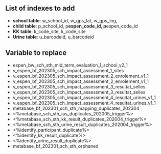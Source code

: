 ## List of indexes to add

- **school table**: w_school_id, w_gps_lat, w_gps_lng,
- **child table**: p_school_id, p**espen_code_id, p**espen_code_id
- **KK table**: k_code_site, k_code_site
- **Urine table**: u_barcodeid, u_barcodeid

## Variable to replace

- espen_bw_sch_sth_mid_term_evaluation_1_school_v2_1
- v_espen_bf_202305_sch_impact_assessment_1_sites
- v_espen_bf_202305_sch_impact_assessment_2_enrolement_v1_1
- v_espen_bf_202305_sch_impact_assessment_2_enrolement_v1_1
- v_espen_bf_202305_sch_impact_assessment_3_resultat_selles
- v_espen_bf_202305_sch_impact_assessment_3_resultat_selles
- v_espen_bf_202305_sch_impact_assessment_4_resultat_urines_v1_1
- v_espen_bf_202305_sch_impact_assessment_4_resultat_urines_v1_1
- metabase_bf_202301_sch_sth_mapping_duplicates_202304
- <%metabase_sch_sth_ias_duplicates_202005_trigger%>
- <%metabase_sch_sth_kk_result_duplicates_202004_trigger%>
- <%metabase_sch_sth_urine_result_duplicates_202004_trigger%>
- <%identify_participant_duplicate%>
- <%identify_kk_result_duplicate%>
- <%identify_urine_result_duplicate%>
- metabase_bf_202301_sch_sth_orphaned
